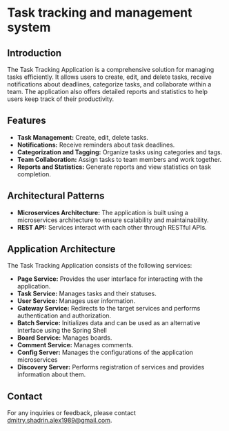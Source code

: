 # Task tracking and management system
## Introduction
The Task Tracking Application is a comprehensive solution for managing tasks efficiently. It allows users to create, 
edit, and delete tasks, receive notifications about deadlines, categorize tasks, and collaborate within a team.
The application also offers detailed reports and statistics to help users keep track of their productivity.

## Features
 - **Task Management:** Create, edit, delete tasks.
 - **Notifications:** Receive reminders about task deadlines.
 - **Categorization and Tagging:** Organize tasks using categories and tags.
 - **Team Collaboration:** Assign tasks to team members and work together.
 - **Reports and Statistics:** Generate reports and view statistics on task completion.

## Architectural Patterns
 - **Microservices Architecture:** The application is built using a microservices architecture to ensure scalability and maintainability.
 - **REST API:** Services interact with each other through RESTful APIs.

## Application Architecture
The Task Tracking Application consists of the following services:
 - **Page Service:** Provides the user interface for interacting with the application.
 - **Task Service:** Manages tasks and their statuses.
 - **User Service:** Manages user information.
 - **Gateway Service:** Redirects to the target services and performs authentication and authorization.
 - **Batch Service:** Initializes data and can be used as an alternative interface using the Spring Shell
 - **Board Service:** Manages boards.
 - **Comment Service:** Manages comments.
 - **Config Server:** Manages the configurations of the application microservices
 - **Discovery Server:** Performs registration of services and provides information about them.

## Contact
For any inquiries or feedback, please contact dmitry.shadrin.alex1989@gmail.com.
 
 